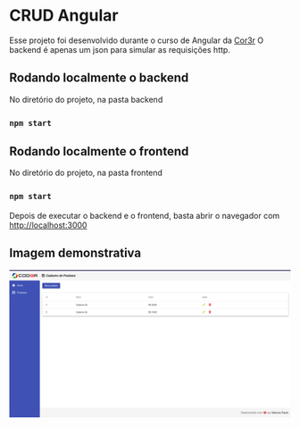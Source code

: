 # CRUD Angular
Esse projeto foi desenvolvido durante o curso de Angular da [Cor3r](https://www.cod3r.com.br/)
O backend é apenas um json para simular as requisições http.

## Rodando localmente o backend

No diretório do projeto, na pasta backend
### `npm start`

## Rodando localmente o frontend

No diretório do projeto, na pasta frontend
### `npm start`

Depois de executar o backend e o frontend, basta abrir o navegador com [http://localhost:3000](http://localhost:3000)

## Imagem demonstrativa
![Screenshot](img_demonstrativa.png)
